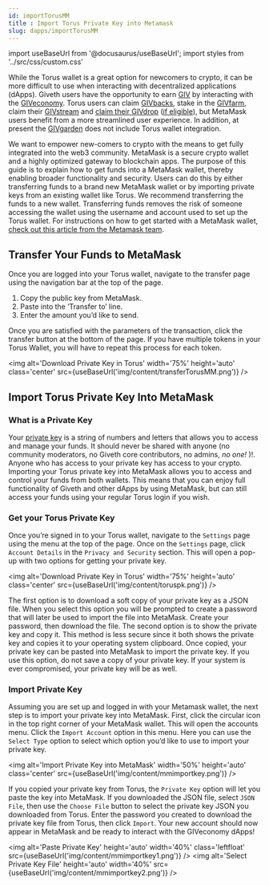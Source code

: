 ```yaml
---
id: importTorusMM
title : Import Torus Private Key into Metamask
slug: dapps/importTorusMM
---
```

import useBaseUrl from '@docusaurus/useBaseUrl';
import styles from '../src/css/custom.css'


While the Torus wallet is a great option for newcomers to crypto, it can be more difficult to use when interacting with decentralized applications (dApps). Giveth users have the opportunity to earn [GIV](https://docs.giveth.io/giveconomy/) by interacting with the [GIVeconomy](https://giveth.io/). Torus users can claim [GIVbacks](https://giveth.io/givbacks), stake in the [GIVfarm](https://giveth.io/givfarm), claim their [GIVstream](https://giveth.io/givstream) and [claim their GIVdrop](https://giveth.io/claim) ([if eligible](https://docs.giveth.io/giveconomy/givdrop)), but MetaMask users benefit from a more streamlined user experience.  In addition, at present the [GIVgarden](https://gardens.1hive.org/#/xdai/garden/0xb25f0ee2d26461e2b5b3d3ddafe197a0da677b98) does not include Torus wallet integration.

We want to empower new-comers to crypto with the means to get fully integrated into the web3 community. MetaMask is a secure crypto wallet and a highly optimized gateway to blockchain apps. The purpose of this guide is to explain how to get funds into a MetaMask wallet, thereby enabling broader functionality and security. Users can do this by either transferring funds to a brand new MetaMask wallet or by importing private keys from an existing wallet like Torus. We recommend transferring the funds to a new wallet. Transferring funds removes the risk of someone accessing the wallet using the username and account used to set up the Torus wallet. For instructions on how to get started with a MetaMask wallet, [check out this article from the Metamask team](https://metamask.zendesk.com/hc/en-us/articles/360015489531-Getting-Started-With-MetaMask).

## Transfer Your Funds to MetaMask
Once you are logged into your Torus wallet, navigate to the transfer page using the navigation bar at the top of the page. 

1. Copy the public key from MetaMask.
2. Paste into the ‘Transfer to’ line.
3. Enter the amount you’d like to send.

Once you are satisfied with the parameters of the transaction, click the transfer button at the bottom of the page.
If you have multiple tokens in your Torus Wallet, you will have to repeat this process for each token. 

<img alt='Download Private Key in Torus' width='75%' height='auto' class='center' src={useBaseUrl('img/content/transferTorusMM.png')} />

## Import Torus Private Key Into MetaMask
### What is a Private Key

Your [private key](https://www.coinbase.com/learn/crypto-basics/what-is-a-private-key) is a string of numbers and letters that allows you to access and manage your funds. <span class='importantText'>It should never be shared with anyone (no community moderators, no Giveth core contributors, no admins, <i>no one!</i> )!</span>. Anyone who has access to your private key has access to your crypto. Importing your Torus private key into MetaMask allows you to access and control your funds from both wallets. This means that you can enjoy full functionality of Giveth and other dApps by using MetaMask, but can still access your funds using your regular Torus login if you wish.
### Get your Torus Private Key
Once you’re signed in to your Torus wallet, navigate to the `Settings` page using the menu at the top of the page. Once on the `Settings` page, click `Account Details` in the `Privacy and Security` section. This will open a pop-up with two options for getting your private key.

<img alt='Download Private Key in Torus' width='75%' height='auto' class='center' src={useBaseUrl('img/content/toruspk.png')} />

The first option is to download a soft copy of your private key as a JSON file. When you select this option you will be prompted to create a password that will later be used to import the file into MetaMask. Create your password, then download the file.
The second option is to show the private key and copy it. This method is less secure since it both shows the private key and copies it to your operating system clipboard. Once copied, your private key can be pasted into MetaMask to import the private key. If you use this option, do not save a copy of your private key. If your system is ever compromised, your private key will be as well.
### Import Private Key
Assuming you are set up and logged in with your Metamask wallet, the next step is to import your private key into MetaMask. First, click the circular icon in the top right corner of your MetaMask wallet. This will open the accounts menu. Click the `Import Account` option in this menu. Here you can use the `Select Type` option to select which option you’d like to use to import your private key.

<img alt='Import Private Key into MetaMask' width='50%' height='auto' class='center' src={useBaseUrl('img/content/mmimportkey.png')} />


If you copied your private key from Torus, the `Private Key` option will let you paste the key into MetaMask. If you downloaded the JSON file, select `JSON File`, then use the `Choose File` button to select the private key JSON you downloaded from Torus. Enter the password you created to download the private key file from Torus, then click `Import`. Your new account should now appear in MetaMask and be ready to interact with the GIVeconomy dApps!

<img alt='Paste Private Key' height='auto' width='40%' class='leftfloat' src={useBaseUrl('img/content/mmimportkey1.png')} />
<img alt='Select Private Key File' height='auto' width='40%' src={useBaseUrl('img/content/mmimportkey2.png')} />
